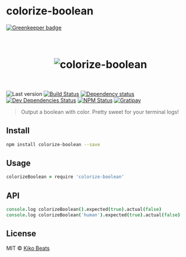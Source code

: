 # colorize-boolean

[![Greenkeeper badge](https://badges.greenkeeper.io/Kikobeats/colorize-boolean.svg)](https://greenkeeper.io/)

<h1 align="center">
  <br>
  <img src="http://i.imgur.com/nxFJv4D.png" alt="colorize-boolean">
  <br>
  <br>
</h1>

![Last version](https://img.shields.io/github/tag/Kikobeats/colorize-boolean.svg?style=flat-square)
[![Build Status](http://img.shields.io/travis/Kikobeats/colorize-boolean/master.svg?style=flat-square)](https://travis-ci.org/Kikobeats/colorize-boolean)
[![Dependency status](http://img.shields.io/david/Kikobeats/colorize-boolean.svg?style=flat-square)](https://david-dm.org/Kikobeats/colorize-boolean)
[![Dev Dependencies Status](http://img.shields.io/david/dev/Kikobeats/colorize-boolean.svg?style=flat-square)](https://david-dm.org/Kikobeats/colorize-boolean#info=devDependencies)
[![NPM Status](http://img.shields.io/npm/dm/colorize-boolean.svg?style=flat-square)](https://www.npmjs.org/package/colorize-boolean)
[![Gratipay](https://img.shields.io/gratipay/Kikobeats.svg?style=flat-square)](https://gratipay.com/~Kikobeats/)

> Output a boolean with color. Pretty sweet for your terminal logs!

## Install

```bash
npm install colorize-boolean --save
```

## Usage

```coffee
colorizeBoolean = require 'colorize-boolean'
```

## API

```coffee
console.log colorizeBoolean().expected(true).actual(false)
console.log colorizeBoolean('human').expected(true).actual(false)
```

## License

MIT © [Kiko Beats](http://www.kikobeats.com)
